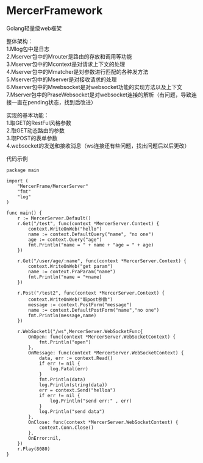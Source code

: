 # MercerFramework

Golang轻量级web框架  
  
整体架构：  
1.Mlog包中是日志  
2.Mserver包中的Mrouter是路由的存放和调用等功能  
3.Mserver包中的Mcontext是对请求上下文的处理  
4.Mserver包中的Mmatcher是对参数进行匹配的各种发方法  
5.Mserver包中的Mserver是对接收请求的处理  
6.Mserver包中的Mwebsocket是对websocket功能的实现方法以及上下文  
7.Mserver包中的PraseWebsocket是对websocket连接的解析（有问题，导致连接一直在pending状态，找到后改进）  
  
实现的基本功能：  
 1.取GET的RestFul风格参数  
 2.取GET动态路由的参数  
 3.取POST的表单参数  
 4.websocket的发送和接收消息（ws连接还有些问题，找出问题后以后更改）  
  
代码示例 
  
```Golang
package main

import (
	"MercerFrame/MercerServer"
	"fmt"
	"log"
)

func main() {
	r := MercerServer.Default()
	r.Get("/test", func(context *MercerServer.Context) {
		context.WriteOnWeb("hello")
		name := context.DefaultQuery("name", "no one")
		age := context.Query("age")
		fmt.Println("name = " + name + "age = " + age)
	})

	r.Get("/user/age/:name", func(context *MercerServer.Context) {
		context.WriteOnWeb("get param")
		name := context.PraParam("name")
		fmt.Println("name = "+name)
	})

	r.Post("/test2", func(context *MercerServer.Context) {
		context.WriteOnWeb("取post参数")
		message := context.PostForm("message")
		name := context.DefaultPostForm("name","no one")
		fmt.Println(message,name)
	})

	r.WebSocket1("/ws",MercerServer.WebSocketFunc{
		OnOpen: func(context *MercerServer.WebSocketContext) {
			fmt.Println("open")
		},
		OnMessage: func(context *MercerServer.WebSocketContext) {
			data, err := context.Read()
			if err != nil {
				log.Fatal(err)
			}
			fmt.Println(data)
			log.Println(string(data))
			err = context.Send("helloa")
			if err != nil {
				log.Println("send err:" , err)
			}
			log.Println("send data")
		},
		OnClose: func(context *MercerServer.WebSocketContext) {
			context.Conn.Close()
		},
		OnError:nil,
	})
	r.Play(8080)
}

```
